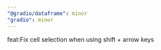 ```yaml
---
"@gradio/dataframe": minor
"gradio": minor
---
```


feat:Fix cell selection when using shift + arrow keys
